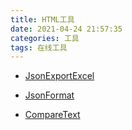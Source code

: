 ```yaml
---
title: HTML工具
date: 2021-04-24 21:57:35
categories: 工具
tags: 在线工具
---
```


- [JsonExportExcel](https://autkevin.github.io/html/JsonExportExcel.html)

- [JsonFormat](https://autkevin.github.io/html/JsonFormat.html)

- [CompareText](https://autkevin.github.io/html/comparetext.html)


